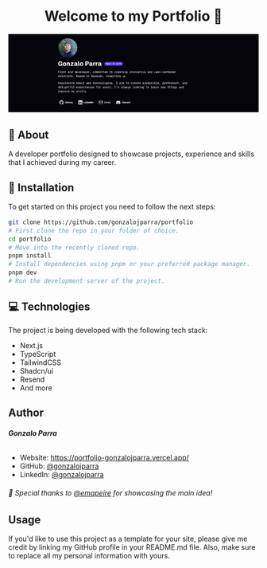 <h1 align="center">Welcome to my Portfolio 🫡</h1>

<div align="center">
<img alt="Gonzalo Parra" src="public/readme.png" />
</div>

## 🧉 About

A developer portfolio designed to showcase projects, experience and skills that I achieved during my career.

## 🚀 Installation

To get started on this project you need to follow the next steps:

```bash
git clone https://github.com/gonzalojparra/portfolio
# First clone the repo in your folder of choice.
cd portfolio
# Move into the recently cloned repo.
pnpm install
# Install dependencies using pnpm or your preferred package manager.
pnpm dev
# Run the development server of the project.
```

## 💻 Technologies

The project is being developed with the following tech stack:

- Next.js
- TypeScript
- TailwindCSS
- Shadcn/ui
- Resend
- And more

## Author

###### **Gonzalo Parra**

- Website: https://portfolio-gonzalojparra.vercel.app/
- GitHub: [@gonzalojparra](https://github.com/gonzalojparra)
- LinkedIn: [@gonzalojparra](https://www.linkedin.com/in/gonzalojparra/)

###### 🤝 Special thanks to [@emapeire](https://github.com/emapeire/) for showcasing the main idea!

## Usage

If you'd like to use this project as a template for your site, please give me credit by linking my GitHub profile in your README.md file. Also, make sure to replace all my personal information with yours.

